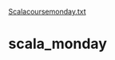[Scalacoursemonday.txt](https://github.com/Deelip918/scala_monday/files/9337772/Scalacoursemonday.txt)
# scala_monday
